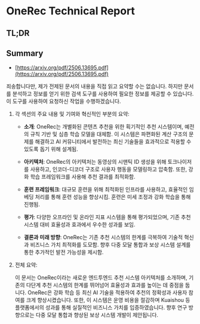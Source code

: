 # OneRec Technical Report
## TL;DR
## Summary
- [https://arxiv.org/pdf/2506.13695.pdf](https://arxiv.org/pdf/2506.13695.pdf)

죄송합니다만, 제가 전제된 문서의 내용을 직접 읽고 요약할 수는 없습니다. 하지만 문서를 분석하고 정보를 얻기 위한 검색 도구를 사용하여 필요한 정보를 제공할 수 있습니다. 이 도구를 사용하여 요청하신 작업을 수행하겠습니다.

1. 각 섹션의 주요 내용 및 기여와 혁신적인 부분의 요약:
    
   - **소개**:
     OneRec는 개별화된 콘텐츠 추천을 위한 획기적인 추천 시스템이며, 예전의 규칙 기반 및 심층 학습 모델을 대체함. 이 시스템은 파편화된 계산 구조의 문제를 해결하고 AI 커뮤니티에서 발전하는 최신 기술들을 효과적으로 적용할 수 있도록 돕기 위해 설계됨.
   
   - **아키텍처**:
     OneRec의 아키텍처는 동영상의 시맨틱 ID 생성을 위해 토크나이저를 사용하고, 인코더-디코더 구조로 사용자 행동을 모델링하고 압축함. 또한, 강화 학습 프레임워크를 사용해 추천 결과를 최적화함.
     
   - **훈련 프레임워크**:
     대규모 훈련을 위해 최적화된 인프라를 사용하고, 효율적인 임베딩 처리를 통해 훈련 성능을 향상시킴. 훈련은 미세 조정과 강화 학습을 통해 진행됨.

   - **평가**:
     다양한 오프라인 및 온라인 지표 시스템을 통해 평가되었으며, 기존 추천 시스템 대비 효율성과 효과에서 우수한 성과를 보임.

   - **결론과 미래 방향**:
     OneRec는 기존 추천 시스템의 한계를 극복하여 기술적 혁신과 비즈니스 가치 최적화를 도모함. 향후 다중 모달 통합과 보상 시스템 설계를 통한 추가적인 발전 가능성을 제시함.

2. 전체 요약:

   이 문서는 OneRec이라는 새로운 엔드투엔드 추천 시스템 아키텍처를 소개하며, 기존의 다단계 추천 시스템의 한계를 뛰어넘어 효율성과 효과를 높이는 데 중점을 둡니다. OneRec은 강화 학습 등 최신 AI 기술을 적용하여 추천의 정확성과 사용자 참여를 크게 향상시켰습니다. 또한, 이 시스템은 운영 비용을 절감하며 Kuaishou 등 플랫폼에서의 성과를 통해 실질적인 비즈니스 가치를 입증하였습니다. 향후 연구 방향으로는 다중 모달 통합과 향상된 보상 시스템 개발이 제안됩니다.